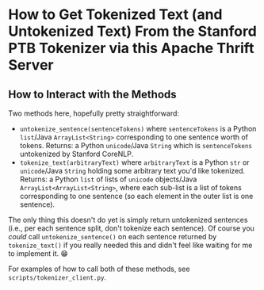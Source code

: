 How to Get Tokenized Text (and Untokenized Text) From the Stanford PTB Tokenizer via this Apache Thrift Server
==============================================================================================================

## How to Interact with the Methods

Two methods here, hopefully pretty straightforward:

* `untokenize_sentence(sentenceTokens)` where `sentenceTokens` is a Python `list`/Java `ArrayList<String>` corresponding to one sentence worth of tokens.
  Returns: a Python `unicode`/Java `String` which is `sentenceTokens` untokenized by Stanford CoreNLP.
* `tokenize_text(arbitraryText)` where `arbitraryText` is a Python `str` or `unicode`/Java `String` holding some arbitrary text you'd like tokenized.
  Returns: a Python `list` of lists of `unicode` objects/Java `ArrayList<ArrayList<String>`, where each sub-list is a list of tokens corresponding to one sentence (so each element in the outer list is one sentence).

The only thing this doesn't do yet is simply return untokenized sentences (i.e., per each sentence split, don't tokenize each sentence).  Of course you _could_ call `untokenize_sentence()` on each sentence returned by `tokenize_text()` if you really needed this and didn't feel like waiting for me to implement it. :grin:

For examples of how to call both of these methods, see `scripts/tokenizer_client.py`.